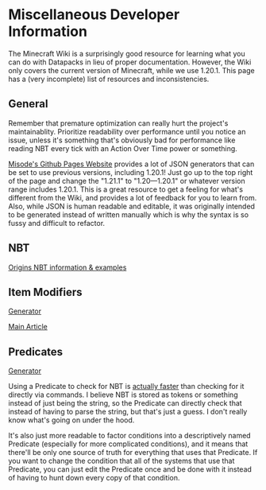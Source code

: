 # Miscellaneous Developer Information

The Minecraft Wiki is a surprisingly good resource for learning what you can do with Datapacks in lieu of proper documentation. However, the Wiki only covers the current version of Minecraft, while we use 1.20.1. This page has a (very incomplete) list of resources and inconsistencies.

## General

Remember that premature optimization can really hurt the project's maintainablity. Prioritize readability over performance until you notice an issue, unless it's something that's obviously bad for performance like reading NBT every tick with an Action Over Time power or something.

[Misode's Github Pages Website](https://misode.github.io/) provides a lot of JSON generators that can be set to use previous versions, including 1.20.1! Just go up to the top right of the page and change the "1.21.1" to "1.20—1.20.1" or whatever version range includes 1.20.1. This is a great resource to get a feeling for what's different from the Wiki, and provides a lot of feedback for you to learn from. Also, while JSON is human readable and editable, it was originally intended to be generated instead of written manually which is why the syntax is so fussy and difficult to refactor.

## NBT

[Origins NBT information & examples](https://gist.github.com/MisionThi/08b2e8931c72ba20d8832869874edc9a)

## Item Modifiers

[Generator](https://misode.github.io/item-modifier/)

[Main Article](./item_modifiers.md)

## Predicates

[Generator](https://misode.github.io/predicate/)

Using a Predicate to check for NBT is [actually faster](https://www.reddit.com/r/MinecraftCommands/comments/kjy674/are_predicates_more_efficient_than_nbt_selectors/) than checking for it directly via commands. I believe NBT is stored as tokens or something instead of just being the string, so the Predicate can directly check that instead of having to parse the string, but that's just a guess. I don't really know what's going on under the hood.

It's also just more readable to factor conditions into a descriptively named Predicate (especially for more complicated conditions), and it means that there'll be only one source of truth for everything that uses that Predicate. If you want to change the condition that all of the systems that use that Predicate, you can just edit the Predicate once and be done with it instead of having to hunt down every copy of that condition.
